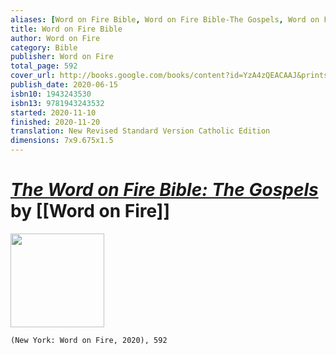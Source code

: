 ```yaml
---
aliases: [Word on Fire Bible, Word on Fire Bible-The Gospels, Word on Fire Bible-Vol I]
title: Word on Fire Bible
author: Word on Fire
category: Bible
publisher: Word on Fire
total_page: 592
cover_url: http://books.google.com/books/content?id=YzA4zQEACAAJ&printsec=frontcover&img=1&zoom=1&source=gbs_api
publish_date: 2020-06-15
isbn10: 1943243530
isbn13: 9781943243532
started: 2020-11-10
finished: 2020-11-20
translation: New Revised Standard Version Catholic Edition
dimensions: 7x9.675x1.5
---
```

# *[The Word on Fire Bible: The Gospels](https://www.wordonfire.org/bible/)* by [[Word on Fire]]

<img src="http://books.google.com/books/content?id=YzA4zQEACAAJ&printsec=frontcover&img=1&zoom=1&source=gbs_api" width=150>

`(New York: Word on Fire, 2020), 592`